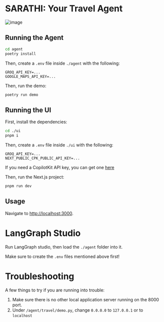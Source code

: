 # SARATHI: Your Travel Agent 
![image](https://github.com/user-attachments/assets/77a5cd6c-dd70-4929-ad7b-5166c3196d7b)

## Running the Agent

```sh
cd agent
poetry install
```

Then, create a `.env` file inside `./agent` with the following:

```
GROQ_API_KEY=...
GOOGLE_MAPS_API_KEY=...
```

Then, run the demo:

```sh
poetry run demo
```

## Running the UI

First, install the dependencies:

```sh
cd ./ui
pnpm i
```

Then, create a `.env` file inside `./ui` with the following:

```
GROQ_API_KEY=...
NEXT_PUBLIC_CPK_PUBLIC_API_KEY=...
```

If you need a CopilotKit API key, you can get one [here](https://cloud.copilotkit.ai)

Then, run the Next.js project:

```sh
pnpm run dev
```

## Usage

Navigate to [http://localhost:3000](http://localhost:3000).

# LangGraph Studio

Run LangGraph studio, then load the `./agent` folder into it.

Make sure to create the `.env` files mentioned above first!

# Troubleshooting

A few things to try if you are running into trouble:

1. Make sure there is no other local application server running on the 8000 port.
2. Under `/agent/travel/demo.py`, change `0.0.0.0` to `127.0.0.1` or to `localhost`

